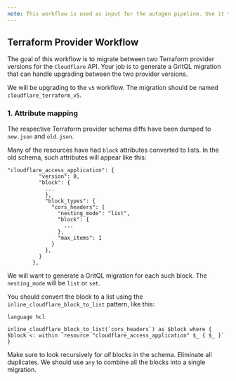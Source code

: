 ```yaml
---
note: This workflow is used as input for the autogen pipeline. Use it to generate workflow.ts
---
```


## Terraform Provider Workflow

The goal of this workflow is to migrate between two Terraform provider versions for the `Cloudflare` API.
Your job is to generate a GritQL migration that can handle upgrading between the two provider versions.

We will be upgrading to the `v5` workflow. The migration should be named `cloudflare_terraform_v5`.

### 1. Attribute mapping

The respective Terraform provider schema diffs have been dumped to `new.json` and `old.json`.

Many of the resources have had `block` attributes converted to lists. In the old schema, such attributes will appear like this:

```
"cloudflare_access_application": {
          "version": 0,
          "block": {
            ...
            },
            "block_types": {
              "cors_headers": {
                "nesting_mode": "list",
                "block": {
                  ...
                },
                "max_items": 1
              }
            },
          }
        },
```

We will want to generate a GritQL migration for each such block. The `nesting_mode` will be `list` or `set`.

You should convert the block to a list using the `inline_cloudflare_block_to_list` pattern, like this:

```grit
language hcl

inline_cloudflare_block_to_list(`cors_headers`) as $block where { $block <: within `resource "cloudflare_access_application" $_ { $_ }` }
```

Make sure to look recursively for _all_ blocks in the schema. Eliminate all duplicates. We should use `any` to combine all the blocks into a single migration.
